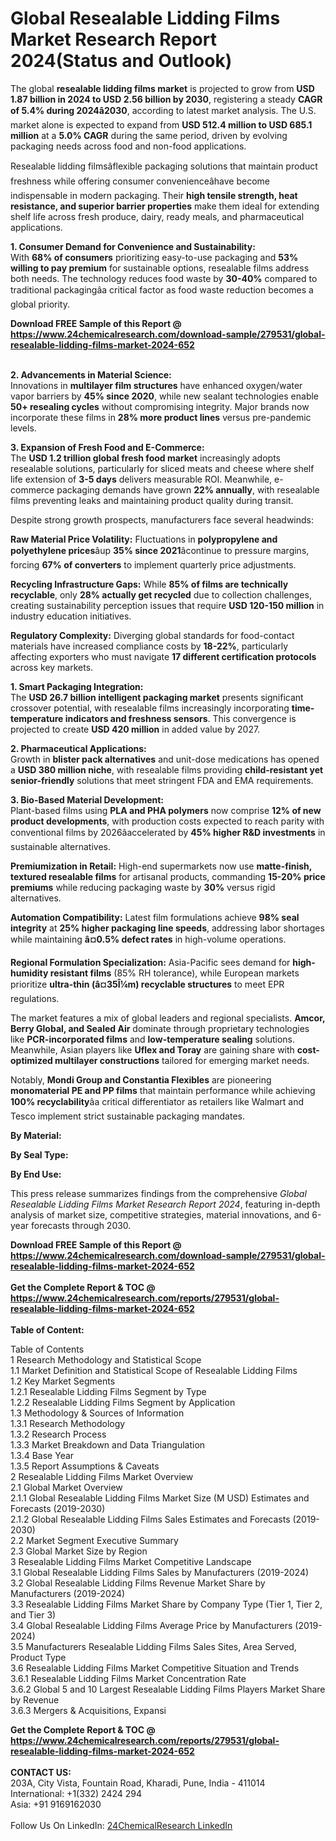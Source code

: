 <h1>Global Resealable Lidding Films Market Research Report 2024(Status and Outlook)</h1><p>The global <strong>resealable lidding films market</strong> is projected to grow from <strong>USD 1.87 billion in 2024 to USD 2.56 billion by 2030</strong>, registering a steady <strong>CAGR of 5.4% during 2024â2030</strong>, according to latest market analysis. The U.S. market alone is expected to expand from <strong>USD 512.4 million to USD 685.1 million</strong> at a <strong>5.0% CAGR</strong> during the same period, driven by evolving packaging needs across food and non-food applications.</p><p>Resealable lidding filmsâflexible packaging solutions that maintain product freshness while offering consumer convenienceâhave become indispensable in modern packaging. Their <strong>high tensile strength, heat resistance, and superior barrier properties</strong> make them ideal for extending shelf life across fresh produce, dairy, ready meals, and pharmaceutical applications.</p><p><strong>1. Consumer Demand for Convenience and Sustainability:</strong><br>
With <strong>68% of consumers</strong> prioritizing easy-to-use packaging and <strong>53% willing to pay premium</strong> for sustainable options, resealable films address both needs. The technology reduces food waste by <strong>30-40%</strong> compared to traditional packagingâa critical factor as food waste reduction becomes a global priority.</p><div><b>Download FREE Sample of this Report @ 
            <a href="https://www.24chemicalresearch.com/download-sample/279531/global-resealable-lidding-films-market-2024-652">
            https://www.24chemicalresearch.com/download-sample/279531/global-resealable-lidding-films-market-2024-652</a></b></div><br><p><strong>2. Advancements in Material Science:</strong><br>
Innovations in <strong>multilayer film structures</strong> have enhanced oxygen/water vapor barriers by <strong>45% since 2020</strong>, while new sealant technologies enable <strong>50+ resealing cycles</strong> without compromising integrity. Major brands now incorporate these films in <strong>28% more product lines</strong> versus pre-pandemic levels.</p><p><strong>3. Expansion of Fresh Food and E-Commerce:</strong><br>
The <strong>USD 1.2 trillion global fresh food market</strong> increasingly adopts resealable solutions, particularly for sliced meats and cheese where shelf life extension of <strong>3-5 days</strong> delivers measurable ROI. Meanwhile, e-commerce packaging demands have grown <strong>22% annually</strong>, with resealable films preventing leaks and maintaining product quality during transit.</p><p>Despite strong growth prospects, manufacturers face several headwinds:</p><p><strong>Raw Material Price Volatility:</strong> Fluctuations in <strong>polypropylene and polyethylene prices</strong>âup <strong>35% since 2021</strong>âcontinue to pressure margins, forcing <strong>67% of converters</strong> to implement quarterly price adjustments.</p><p><strong>Recycling Infrastructure Gaps:</strong> While <strong>85% of films are technically recyclable</strong>, only <strong>28% actually get recycled</strong> due to collection challenges, creating sustainability perception issues that require <strong>USD 120-150 million</strong> in industry education initiatives.</p><p><strong>Regulatory Complexity:</strong> Diverging global standards for food-contact materials have increased compliance costs by <strong>18-22%</strong>, particularly affecting exporters who must navigate <strong>17 different certification protocols</strong> across key markets.</p><p><strong>1. Smart Packaging Integration:</strong><br>
The <strong>USD 26.7 billion intelligent packaging market</strong> presents significant crossover potential, with resealable films increasingly incorporating <strong>time-temperature indicators and freshness sensors</strong>. This convergence is projected to create <strong>USD 420 million</strong> in added value by 2027.</p><p><strong>2. Pharmaceutical Applications:</strong><br>
Growth in <strong>blister pack alternatives</strong> and unit-dose medications has opened a <strong>USD 380 million niche</strong>, with resealable films providing <strong>child-resistant yet senior-friendly</strong> solutions that meet stringent FDA and EMA requirements.</p><p><strong>3. Bio-Based Material Development:</strong><br>
Plant-based films using <strong>PLA and PHA polymers</strong> now comprise <strong>12% of new product developments</strong>, with production costs expected to reach parity with conventional films by 2026âaccelerated by <strong>45% higher R&amp;D investments</strong> in sustainable alternatives.</p><p><strong>Premiumization in Retail:</strong> High-end supermarkets now use <strong>matte-finish, textured resealable films</strong> for artisanal products, commanding <strong>15-20% price premiums</strong> while reducing packaging waste by <strong>30%</strong> versus rigid alternatives.</p><p><strong>Automation Compatibility:</strong> Latest film formulations achieve <strong>98% seal integrity</strong> at <strong>25% higher packaging line speeds</strong>, addressing labor shortages while maintaining <strong>â¤0.5% defect rates</strong> in high-volume operations.</p><p><strong>Regional Formulation Specialization:</strong> Asia-Pacific sees demand for <strong>high-humidity resistant films</strong> (85% RH tolerance), while European markets prioritize <strong>ultra-thin (â¤35Î¼m) recyclable structures</strong> to meet EPR regulations.</p><p>The market features a mix of global leaders and regional specialists. <strong>Amcor, Berry Global, and Sealed Air</strong> dominate through proprietary technologies like <strong>PCR-incorporated films</strong> and <strong>low-temperature sealing</strong> solutions. Meanwhile, Asian players like <strong>Uflex and Toray</strong> are gaining share with <strong>cost-optimized multilayer constructions</strong> tailored for emerging market needs.</p><p>Notably, <strong>Mondi Group and Constantia Flexibles</strong> are pioneering <strong>monomaterial PE and PP films</strong> that maintain performance while achieving <strong>100% recyclability</strong>âa critical differentiator as retailers like Walmart and Tesco implement strict sustainable packaging mandates.</p><p><strong>By Material:</strong></p><p><strong>By Seal Type:</strong></p><p><strong>By End Use:</strong></p><p>This press release summarizes findings from the comprehensive <em>Global Resealable Lidding Films Market Research Report 2024</em>, featuring in-depth analysis of market size, competitive strategies, material innovations, and 6-year forecasts through 2030.</p><div><b>Download FREE Sample of this Report @ 
            <a href="https://www.24chemicalresearch.com/download-sample/279531/global-resealable-lidding-films-market-2024-652">
            https://www.24chemicalresearch.com/download-sample/279531/global-resealable-lidding-films-market-2024-652</a></b></div><br><div><b>Get the Complete Report & TOC @ 
            <a href="https://www.24chemicalresearch.com/reports/279531/global-resealable-lidding-films-market-2024-652">
            https://www.24chemicalresearch.com/reports/279531/global-resealable-lidding-films-market-2024-652</a></b></div><br>
            <b>Table of Content:</b><p>Table of Contents<br />
 1 Research Methodology and Statistical Scope<br />
 1.1 Market Definition and Statistical Scope of Resealable Lidding Films<br />
 1.2 Key Market Segments<br />
 1.2.1 Resealable Lidding Films Segment by Type<br />
 1.2.2 Resealable Lidding Films Segment by Application<br />
 1.3 Methodology & Sources of Information<br />
 1.3.1 Research Methodology<br />
 1.3.2 Research Process<br />
 1.3.3 Market Breakdown and Data Triangulation<br />
 1.3.4 Base Year<br />
 1.3.5 Report Assumptions & Caveats<br />
 2 Resealable Lidding Films Market Overview<br />
 2.1 Global Market Overview<br />
 2.1.1 Global Resealable Lidding Films Market Size (M USD) Estimates and Forecasts (2019-2030)<br />
 2.1.2 Global Resealable Lidding Films Sales Estimates and Forecasts (2019-2030)<br />
 2.2 Market Segment Executive Summary<br />
 2.3 Global Market Size by Region<br />
 3 Resealable Lidding Films Market Competitive Landscape<br />
 3.1 Global Resealable Lidding Films Sales by Manufacturers (2019-2024)<br />
 3.2 Global Resealable Lidding Films Revenue Market Share by Manufacturers (2019-2024)<br />
 3.3 Resealable Lidding Films Market Share by Company Type (Tier 1, Tier 2, and Tier 3)<br />
 3.4 Global Resealable Lidding Films Average Price by Manufacturers (2019-2024)<br />
 3.5 Manufacturers Resealable Lidding Films Sales Sites, Area Served, Product Type<br />
 3.6 Resealable Lidding Films Market Competitive Situation and Trends<br />
 3.6.1 Resealable Lidding Films Market Concentration Rate<br />
 3.6.2 Global 5 and 10 Largest Resealable Lidding Films Players Market Share by Revenue<br />
 3.6.3 Mergers & Acquisitions, Expansi</p><div><b>Get the Complete Report & TOC @ 
            <a href="https://www.24chemicalresearch.com/reports/279531/global-resealable-lidding-films-market-2024-652">
            https://www.24chemicalresearch.com/reports/279531/global-resealable-lidding-films-market-2024-652</a></b></div><br><b>CONTACT US:</b><br>
            203A, City Vista, Fountain Road, Kharadi, Pune, India - 411014<br>
            International: +1(332) 2424 294<br>
            Asia: +91 9169162030 <br><br>
            Follow Us On LinkedIn: <a href="https://www.linkedin.com/company/24chemicalresearch/">24ChemicalResearch LinkedIn</a>